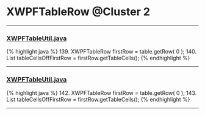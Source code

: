 # XWPFTableRow @Cluster 2

***

### [XWPFTableUtil.java](https://searchcode.com/codesearch/view/12208688/)
{% highlight java %}
139. XWPFTableRow firstRow = table.getRow( 0 );
140. List<XWPFTableCell> tableCellsOffFirstRow = firstRow.getTableCells();
{% endhighlight %}

***

### [XWPFTableUtil.java](https://searchcode.com/codesearch/view/96673299/)
{% highlight java %}
142. XWPFTableRow firstRow = table.getRow( 0 );
143. List<XWPFTableCell> tableCellsOffFirstRow = firstRow.getTableCells();
{% endhighlight %}

***

